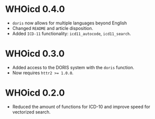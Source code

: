 # WHOicd 0.4.0

* `doris` now allows for multiple languages beyond English
* Changed `README` and article disposition. 
* Added `ICD-11` functionality: `icd11_autocode`, `icd11_search`. 

# WHOicd 0.3.0

* Added access to the DORIS system with the  `doris` function. 
* Now requires `httr2 >= 1.0.0`. 

# WHOicd 0.2.0

* Reduced the amount of functions for ICD-10 and improve speed for vectorized search. 
